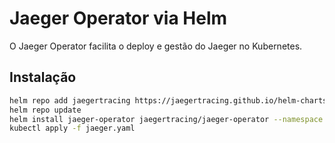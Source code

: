 # Jaeger Operator via Helm

O Jaeger Operator facilita o deploy e gestão do Jaeger no Kubernetes.

## Instalação

```sh
helm repo add jaegertracing https://jaegertracing.github.io/helm-charts
helm repo update
helm install jaeger-operator jaegertracing/jaeger-operator --namespace monitoring
kubectl apply -f jaeger.yaml
```
